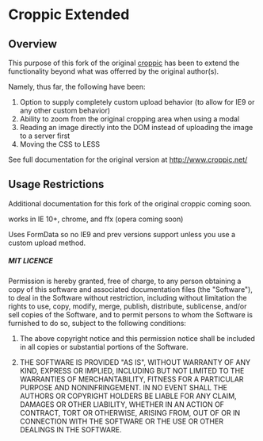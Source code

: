# Croppic Extended 
## Overview
This purpose of this fork of the original [croppic](https://github.com/styoe/croppic) has been to extend the functionality beyond what was offerred by the original author(s). 

Namely, thus far, the following have been:

1. Option to supply completely custom upload behavior (to allow for IE9 or any other custom behavior)
2. Ability to zoom from the original cropping area when using a modal
3. Reading an image directly into the DOM instead of uploading the image to a server first
4. Moving the CSS to LESS

See full documentation for the original version at <http://www.croppic.net/>

## Usage Restrictions
Additional documentation for this fork of the original croppic coming soon.

works in IE 10+, chrome, and ffx (opera coming soon)

Uses FormData so no IE9 and prev versions support unless you use a custom upload method. 

##### MIT LICENCE

Permission is hereby granted, free of charge, to any person obtaining
a copy of this software and associated documentation files (the
"Software"), to deal in the Software without restriction, including
without limitation the rights to use, copy, modify, merge, publish,
distribute, sublicense, and/or sell copies of the Software, and to
permit persons to whom the Software is furnished to do so, subject to
the following conditions:
<br/>

1. The above copyright notice and this permission notice shall be
included in all copies or substantial portions of the Software.

2. THE SOFTWARE IS PROVIDED "AS IS", WITHOUT WARRANTY OF ANY KIND,
EXPRESS OR IMPLIED, INCLUDING BUT NOT LIMITED TO THE WARRANTIES OF
MERCHANTABILITY, FITNESS FOR A PARTICULAR PURPOSE AND
NONINFRINGEMENT. IN NO EVENT SHALL THE AUTHORS OR COPYRIGHT HOLDERS BE
LIABLE FOR ANY CLAIM, DAMAGES OR OTHER LIABILITY, WHETHER IN AN ACTION
OF CONTRACT, TORT OR OTHERWISE, ARISING FROM, OUT OF OR IN CONNECTION
WITH THE SOFTWARE OR THE USE OR OTHER DEALINGS IN THE SOFTWARE.
